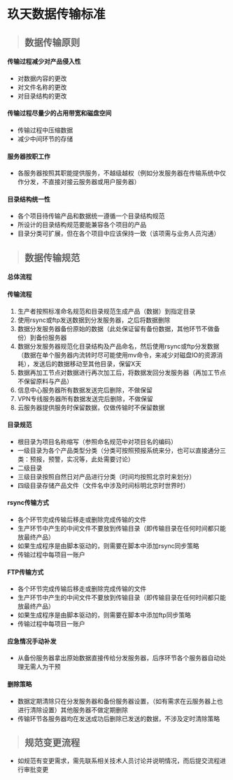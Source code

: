 # 玖天数据传输标准 #
>## 数据传输原则 ##

#### 传输过程减少对产品侵入性 ####
* 对数据内容的更改
* 对文件名称的更改
* 对目录结构的更改

#### 传输过程尽量少的占用带宽和磁盘空间 ####
* 传输过程中压缩数据
* 减少中间环节的存储

#### 服务器按职工作 ####
* 各服务器按照其职能提供服务，不越级越权（例如分发服务器在传输系统中仅作分发，不直接对接云服务器或用户服务器）

#### 目录结构统一性 ####
* 各个项目待传输产品和数据统一遵循一个目录结构规范
* 所设计的目录结构规范要能兼容各个项目的产品
* 目录分类可扩展，但在各个项目中应该保持一致（该项需与业务人员沟通）

>## 数据传输规范 ##

#### 总体流程 ####


#### 传输流程 ####
1. 生产者按照标准命名规范和目录规范生成产品（数据）到指定目录
2. 使用rsync或ftp发送数据到分发服务器，之后将数据删除
3. 数据分发服务器备份原始的数据（此处保证留有备份数据，其他环节不做备份）到备份服务器
4. 数据分发服务器规范化目录结构及产品命名，然后使用rsync或ftp分发数据（数据在单个服务器内流转时尽可能使用mv命令，来减少对磁盘IO的资源消耗），发送后的数据移动至其他目录，保留X天
5. 数据再加工节点对数据进行再次加工后，将数据发回分发服务器（再加工节点不保留原料与产品）
6. 信息中心服务器所有数据发送完后删除，不做保留
7. VPN专线服务器所有数据发送完后删除，不做保留
8. 云服务器提供服务时保留数据，仅做传输时不保留数据

#### 目录规范 ####
* 根目录为项目名称缩写（参照命名规范中对项目名的编码）
* 一级目录为各个产品类型分类（分类可按照预报系统来分，也可以直接通分三类：预报，预警，实况等，此处需要讨论）
* 二级目录
* 三级目录按照自然日对产品进行分类（时间均按照北京时来划分）
* 四级目录存储产品文件（文件名中涉及时间标明北京时世界时）

#### rsync传输方式 ####
* 各个环节完成传输后移走或删除完成传输的文件
* 生产环节中产生的中间文件不要放到传输目录（即传输目录在任何时间都只能放最终产品）
* 如果生成程序是由脚本驱动的，则需要在脚本中添加rsync同步策略
* 传输过程中每项目一账户

#### FTP传输方式 ####
* 各个环节完成传输后移走或删除完成传输的文件
* 生产环节中产生的中间文件不要放到传输目录（即传输目录在任何时间都只能放最终产品）
* 如果生成程序是由脚本驱动的，则需要在脚本中添加ftp同步策略
* 传输过程中每项目一账户

#### 应急情况手动补发 ####
* 从备份服务器拿出原始数据直接传给分发服务器，后序环节各个服务器自动处理无需人为干预

#### 删除策略 ####
* 数据定期清除只在分发服务器和备份服务器设置，（如有需求在云服务器上也进行清除设置）其他服务器不做定期删除
* 传输环节各服务器均在发送成功后删除已发送的数据，不涉及定时清除策略

>## 规范变更流程 ##

* 如规范有变更需求，需先联系相关技术人员讨论并说明情况，而后提交流程进行审批变更
